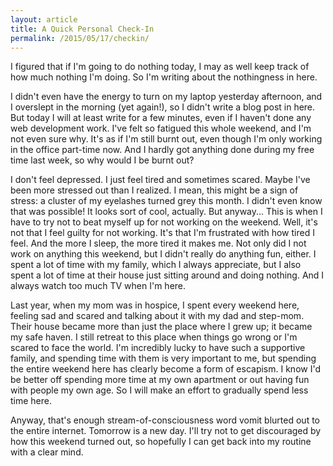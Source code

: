 ```yaml
---
layout: article
title: A Quick Personal Check-In
permalink: /2015/05/17/checkin/
---
```


I figured that if I'm going to do nothing today, I may as well keep track of how much nothing I'm doing. So I'm writing about the nothingness in here.

I didn't even have the energy to turn on my laptop yesterday afternoon, and I overslept in the morning (yet again!), so I didn't write a blog post in here. But today I will at least write for a few minutes, even if I haven't done any web development work. I've felt so fatigued this whole weekend, and I'm not even sure why. It's as if I'm still burnt out, even though I'm only working in the office part-time now. And I hardly got anything done during my free time last week, so why would I be burnt out?

I don't feel depressed. I just feel tired and sometimes scared. Maybe I've been more stressed out than I realized. I mean, this might be a sign of stress: a cluster of my eyelashes turned grey this month. I didn't even know that was possible! It looks sort of cool, actually. But anyway... This is when I have to try not to beat myself up for not working on the weekend. Well, it's not that I feel guilty for not working. It's that I'm frustrated with how tired I feel. And the more I sleep, the more tired it makes me. Not only did I not work on anything this weekend, but I didn't really do anything fun, either. I spent a lot of time with my family, which I always appreciate, but I also spent a lot of time at their house just sitting around and doing nothing. And I always watch too much TV when I'm here.

Last year, when my mom was in hospice, I spent every weekend here, feeling sad and scared and talking about it with my dad and step-mom. Their house became more than just the place where I grew up; it became my safe haven. I still retreat to this place when things go wrong or I'm scared to face the world. I'm incredibly lucky to have such a supportive family, and spending time with them is very important to me, but spending the entire weekend here has clearly become a form of escapism. I know I'd be better off spending more time at my own apartment or out having fun with people my own age. So I will make an effort to gradually spend less time here.

Anyway, that's enough stream-of-consciousness word vomit blurted out to the entire internet. Tomorrow is a new day. I'll try not to get discouraged by how this weekend turned out, so hopefully I can get back into my routine with a clear mind.